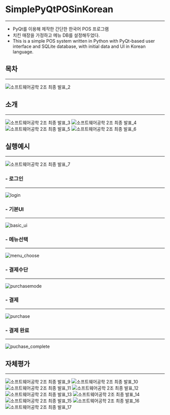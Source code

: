 # SimplePyQtPOSinKorean
---

- PyQt를 이용해 제작한 간단한 한국어 POS 프로그램
- 치킨 매장을 가정하고 메뉴 DB를 설정해두었다.
- This is a simple POS system written in Python with PyQt-based user interface and SQLite database, with initial data and UI in Korean language. 

## 목차
---

![소프트웨어공학 2조 최종 발표_2](https://user-images.githubusercontent.com/55977034/96537154-90657d80-12d0-11eb-818a-b7c0f7b8d665.jpg)

## 소개
---

![소프트웨어공학 2조 최종 발표_3](https://user-images.githubusercontent.com/55977034/96537162-95c2c800-12d0-11eb-874f-92e39723f541.jpg)
![소프트웨어공학 2조 최종 발표_4](https://user-images.githubusercontent.com/55977034/96537167-96f3f500-12d0-11eb-9e7a-fd7ffe499b8e.jpg)
![소프트웨어공학 2조 최종 발표_5](https://user-images.githubusercontent.com/55977034/96537170-96f3f500-12d0-11eb-8c50-a1cb5f89289f.jpg)
![소프트웨어공학 2조 최종 발표_6](https://user-images.githubusercontent.com/55977034/96537172-978c8b80-12d0-11eb-9654-9742604773de.jpg)

## 실행예시
---

![소프트웨어공학 2조 최종 발표_7](https://user-images.githubusercontent.com/55977034/96537258-c440a300-12d0-11eb-8455-5c5a08c69a31.jpg)

### - 로그인
---

![login](https://user-images.githubusercontent.com/55977034/96537398-226d8600-12d1-11eb-8ec2-b8bb7748ed20.png)

### - 기본UI
---

![basic_ui](https://user-images.githubusercontent.com/55977034/96537447-40d38180-12d1-11eb-9af3-e584d1fb965c.png)

### - 메뉴선택
---

![menu_choose](https://user-images.githubusercontent.com/55977034/96537495-5d6fb980-12d1-11eb-9381-79aba1157283.png)

### - 결제수단
---

![purchasemode](https://user-images.githubusercontent.com/55977034/96537537-74aea700-12d1-11eb-9e07-df382558af14.png)

### - 결제
---

![purchase](https://user-images.githubusercontent.com/55977034/96537575-9019b200-12d1-11eb-8011-3c9c5b6afcae.png)

### - 결제 완료
---

![puchase_complete](https://user-images.githubusercontent.com/55977034/96537613-a7589f80-12d1-11eb-94f3-ffa23d53e3c8.png)


## 자체평가
---

![소프트웨어공학 2조 최종 발표_9](https://user-images.githubusercontent.com/55977034/96537174-98252200-12d0-11eb-9bbe-60438f43c5b8.jpg)
![소프트웨어공학 2조 최종 발표_10](https://user-images.githubusercontent.com/55977034/96537177-98bdb880-12d0-11eb-8010-849ad4191409.jpg)
![소프트웨어공학 2조 최종 발표_11](https://user-images.githubusercontent.com/55977034/96537178-98bdb880-12d0-11eb-960b-42acbbf10d0d.jpg)
![소프트웨어공학 2조 최종 발표_12](https://user-images.githubusercontent.com/55977034/96537180-99564f00-12d0-11eb-8e84-757d447fc85d.jpg)
![소프트웨어공학 2조 최종 발표_13](https://user-images.githubusercontent.com/55977034/96537181-99564f00-12d0-11eb-8ded-64b1b70cffb1.jpg)
![소프트웨어공학 2조 최종 발표_14](https://user-images.githubusercontent.com/55977034/96537261-c4d93980-12d0-11eb-9e87-c6af554ad3b5.jpg)
![소프트웨어공학 2조 최종 발표_15](https://user-images.githubusercontent.com/55977034/96537182-99eee580-12d0-11eb-9465-8bfeef78d78e.jpg)
![소프트웨어공학 2조 최종 발표_16](https://user-images.githubusercontent.com/55977034/96537184-99eee580-12d0-11eb-9c45-0eb4e753c054.jpg)
![소프트웨어공학 2조 최종 발표_17](https://user-images.githubusercontent.com/55977034/96537185-9a877c00-12d0-11eb-9b94-a0ac06983dec.jpg)
